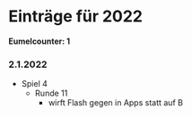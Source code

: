 # Einträge für 2022

**Eumelcounter: 1**

### 2.1.2022

- Spiel 4
  - Runde 11
    - wirft Flash gegen in Apps statt auf B